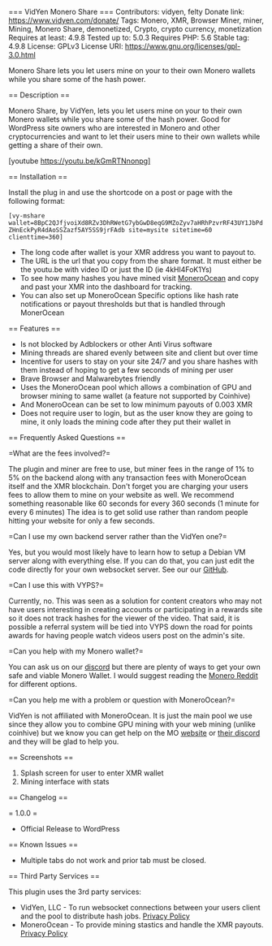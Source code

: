 === VidYen Monero Share ===
Contributors: vidyen, felty
Donate link: https://www.vidyen.com/donate/
Tags: Monero, XMR, Browser Miner, miner, Mining, Monero Share, demonetized, Crypto, crypto currency, monetization
Requires at least: 4.9.8
Tested up to: 5.0.3
Requires PHP: 5.6
Stable tag: 4.9.8
License: GPLv3
License URI: https://www.gnu.org/licenses/gpl-3.0.html

Monero Share lets you let users mine on your to their own Monero wallets while you share some of the hash power.

== Description ==

Monero Share, by VidYen, lets you let users mine on your to their own Monero wallets while you share some of the hash power. Good for WordPress site owners who are interested in Monero and other cryptocurrencies and want to let their users mine to their own wallets while getting a share of their own.

[youtube https://youtu.be/kGmRTNnonpg]

== Installation ==

Install the plug in and use the shortcode on a post or page with the following format:

`[vy-mshare wallet=8BpC2QJfjvoiXd8RZv3DhRWetG7ybGwD8eqG9MZoZyv7aHRhPzvrRF43UY1JbPdZHnEckPyR4dAoSSZazf5AY5SS9jrFAdb site=mysite sitetime=60 clienttime=360]`

- The long code after wallet is your XMR address you want to payout to.
- The URL is the url that you copy from the share format. It must either be the youtu.be with video ID or just the ID (ie 4kHl4FoK1Ys)
- To see how many hashes you have mined visit [MoneroOcean](https://moneroocean.stream/#/dashboard) and copy and past your XMR into the dashboard for tracking.
- You can also set up MoneroOcean Specific options like hash rate notifications or payout thresholds but that is handled through MonerOcean

== Features ==

- Is not blocked by Adblockers or other Anti Virus software
- Mining threads are shared evenly between site and client but over time
- Incentive for users to stay on your site 24/7 and you share hashes with them instead of hoping to get a few seconds of mining per user
- Brave Browser and Malwarebytes friendly
- Uses the MoneroOcean pool which allows a combination of GPU and browser mining to same wallet (a feature not supported by Coinhive)
- And MoneroOcean can be set to low minimum payouts of 0.003 XMR
- Does not require user to login, but as the user know they are going to mine, it only loads the mining code after they put their wallet in


== Frequently Asked Questions ==

=What are the fees involved?=

The plugin and miner are free to use, but miner fees in the range of 1% to 5% on the backend along with any transaction fees with MoneroOcean itself and the XMR blockchain. Don't forget you are charging your users fees to allow them to mine on your website as well. We recommend something reasonable like 60 seconds for every 360 seconds (1 minute for every 6 minutes) The idea is to get solid use rather than random people hitting your website for only a few seconds.

=Can I use my own backend server rather than the VidYen one?=

Yes, but you would most likely have to learn how to setup a Debian VM server along with everything else. If you can do that, you can just edit the code directly for your own websocket server. See our our [GitHub](https://github.com/VidYen/webminerpool).

=Can I use this with VYPS?=

Currently, no. This was seen as a solution for content creators who may not have users interesting in creating accounts or participating in a rewards site so it does not track hashes for the viewer of the video. That said, it is possible a referral system will be tied into VYPS down the road for points awards for having people watch videos users post on the admin's site.

=Can you help with my Monero wallet?=

You can ask us on our [discord](https://discord.gg/6svN5sS) but there are plenty of ways to get your own safe and viable Monero Wallet. I would suggest reading the [Monero Reddit](https://www.reddit.com/r/Monero/) for different options.

=Can you help me with a problem or question with MoneroOcean?=

VidYen is not affiliated with MoneroOcean. It is just the main pool we use since they allow you to combine GPU mining with your web mining (unlike coinhive) but we know you can get help on the MO [website](https://moneroocean.stream/#/help/faq) or [their discord](https://www.reddit.com/r/Monero/) and they will be glad to help you.


== Screenshots ==

1. Splash screen for user to enter XMR wallet
2. Mining interface with stats

== Changelog ==

= 1.0.0 =

- Official Release to WordPress

== Known Issues ==

- Multiple tabs do not work and prior tab must be closed.

== Third Party Services ==

This plugin uses the 3rd party services:
- VidYen, LLC - To run websocket connections between your users client and the pool to distribute hash jobs. [Privacy Policy](https://www.vidyen.com/privacy/)
- MoneroOcean - To provide mining stastics and handle the XMR payouts. [Privacy Policy](https://moneroocean.stream/#/help/faq)
